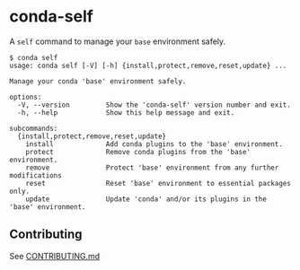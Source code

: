 # conda-self

A `self` command to manage your `base` environment safely.

```
$ conda self
usage: conda self [-V] [-h] {install,protect,remove,reset,update} ...

Manage your conda 'base' environment safely.

options:
  -V, --version         Show the 'conda-self' version number and exit.
  -h, --help            Show this help message and exit.

subcommands:
  {install,protect,remove,reset,update}
    install             Add conda plugins to the 'base' environment.
    protect             Remove conda plugins from the 'base' environment.
    remove              Protect 'base' environment from any further modifications
    reset               Reset 'base' environment to essential packages only.
    update              Update 'conda' and/or its plugins in the 'base' environment.
```

## Contributing

See [CONTRIBUTING.md](./CONTRIBUTING.md)
